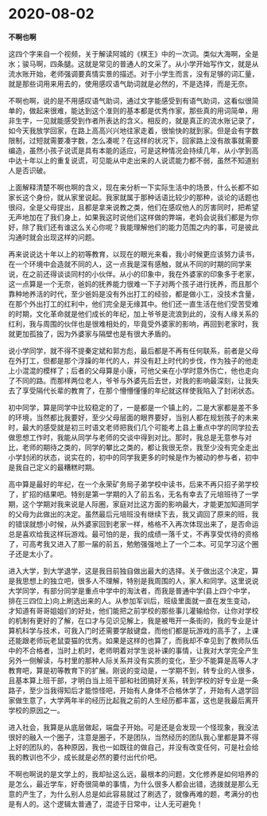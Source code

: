 # 2020-08-02

**不啊也啊**

这四个字来自一个视频，关于解读阿城的《棋王》中的一次词。类似大海啊，全是水；骏马啊，四条腿。这就是常见的普通人的文采了。从小学开始写作文，就是从流水账开始，老师强调要真情实景的描述。对于小学生而言，没有足够的词汇量，就是那些词用来用去的，使用感叹语气助词就是必然的，不是选择，而是无奈。

不啊也啊，说的是不用感叹语气助词，通过文字能感受到有语气助词，这看似很简单的，做起来很难，能达到这个准则的基本都是优秀作家，那些真的用词简单，用非生字，一见就能感受到作者所表达的含义。相反的，就是真正的流水账记录了，如今天我放学回家，在路上高高兴兴地往家走着，很愉快的就到家。但是会有字数限制，过短就需要凑字数，怎么凑呢？在这样的状况下，回家路上没有故事就需要编造，虽然小孩子说谎是具有本能的适应，可是这种情况会持续几年，从小学到高中达十年以上的重复说谎，可见能从中走出来的人说谎能力都不弱，虽然不知道别人是否识破。

上面解释清楚不啊也啊的含义，现在来分析一下实际生活中的场景，什么长都不如家长这个身份，就从家里说起。我家就属于那种话语比较少的那种，谈论的话题也很闷，全是父母提出，且都是拿来说教之类，他们在感叹他人的厉害同时，把希望无声地加在了我们身上，如果我这时说他们这样做的弊端，老妈会说我们都是为你好，除了我们还有谁这么关心你呢？我能理解他们的能力范围之内的事，可是彼此沟通时就会出现这样的问题。

再来说说达十年以上的初等教育，以现在的眼光来看，我小时候更应该努力读书，在一个环境中会造就不同的人，这一点我是深有感触，就从不同的时期的同学来说，在之前还得谈谈同村的小伙伴。从小的印象中，我在外婆家的印象多于老家，这一点算是一个无奈，爸妈的抚养能力很难一下子对两个孩子进行抚养，而且那个靠种地养活的时代，至少爸妈是没有外出打工的经验，都是做小工，没技术含量，在那个外出打工的红利中，他们完全是无缘其中。他们还一直生活在他们受苦受难的时期，文化革命就是他们成长的年纪，加上爷爷是流浪到此的，没有人缘关系的红利，我与周围的伙伴也是很难相处的，毕竟受外婆家的影响，再回到老家时，我就更加孤独了，因为外婆家与隔壁也是有很大矛盾的。

说小学同学，就不得不提秦定斌和郭方彪，最后都是不再有任何联系，前者是父母在外打工，但都是那个浮躁的年代的人，并没有赶上时代的步伐，作为独子的他走上小混混的模样了；后者的父母算是小康，可他父亲在小学时意外伤亡，他也走向了不同的路。而那样两位老人，爷爷与外婆先后去世，对我的影响最深刻，让我失去了享受隔代长辈的教育了，在那个懵懵懂懂的年纪就这样使我陷入了封闭状态。

初中同学，算是同学中比较稳定的了，一是都是一个镇上的，二是大家都是差不多的环境，当然都比我要好，至少父母层面的眼界要好，当别人都在规划孩子的未来时，最大的感受就是初三时语文老师把我们几个可能考上县上重点中学的同学拉去做思想工作时，我能从同学与老师的交谈中得到对比。那时，我总是无意参与对比，老师的期待之类的，同学的攀比之类的，都让我很无奈，我至少没有完全走出小学封闭的状态，说实在的，初中的同学我更多的时候是作为被动的参与者，初中是我自己定义的最糟糕时期。

高中算是最好的年纪，在一个永荣矿务局子弟学校中读书，后来不再只招子弟学校了，扩招的结果吧。特别是第一学期的入了前五名，无名有幸去了元培班待了一学期，这个学期对我来说是人际圈，家庭对比这方面的影响最大，才能更加知道同学的父母为此做出的决定。虽然最后元培班没有继续下去，我又调回了原来的班，我的错误就想小时候，从外婆家回到老家一样，格格不入再次体现出来了，是否命运总是喜欢给我这样玩游戏。最可怕的是，我的成绩一落千丈，不再享受优待的资格了，可高考我又进入了那一届的前五，勉勉强强地上了一个二本。可见学习这个圈子还是太小了。

进入大学，到大学退学，这是我目前独自做出最大的选择。关于做出这个决定，算是我思想上的独立吧，很多人不理解，特别是我周围的人，家人和同学。这里说说大学同学，有部分同学是重点中学中的淘汰者，而我是普通中学(县上四个中学，排在三四位上)向上刷选出来的人。从参加军训后，班级里面就一直在发生变动，才知道有哥哥姐姐们的好处，他们能把之前学校的那些事儿灌输给你，让你对学校的机制有更好的了解，在口才与见识见解上，我是被甩开一条街的，我的专业是计算机科学与技术，可我入门时还需要学敲键盘，而他们都是玩游戏的高手了，上课还能跟老师玩老鼠耍猫的优秀。如果是这样的也算了，而我却不幸见到了教师队伍中的不合格者，当时上机时，老师明着对学生说补课的事情，让我对大学完全产生另外一侧解读，与村里的那种人际关系并没有实质的变化，至少不能算是高等人才教育吧，算是初等教育下的扩展。刚说的变动是，一学期不到，转专业的人很多，且基本算上班干部，才明白当上班干部和社团搞好关系，转到学校的好专业是一条路子，至少当我得知后才能惊怪吧，开始有人身体不合格休学了，开始有人退学回家做生意了，大学两年半的经历比起我之前的人生经历都丰富，这也是我最后离开学校的原因之一。

进入社会，我算是从底层做起，端盘子开始。可是还是会发现一个怪现象，我没法很好的融入一个圈子，注意是圈子，不是团队，当然经历的团队我心里都是算不得上好的团队的，各种原因，我也一如既往的做自己，并没有改变任何，可是社会给我的教训也不少，成长就是必然的要付出代价吧。

不啊也啊说的是文学上的，我却扯这么远，最根本的问题，文化修养是如何培养的是怎么，最近学车，好奇很简单的事情，为什么很多人都会出错，选拨就是那么无意的产生了，为什么别人总是如此容易就过了刷选了，就像再难的题，考满分的也是有人的。这个逻辑太普通了，混迹于日常中，让人无可避免！


